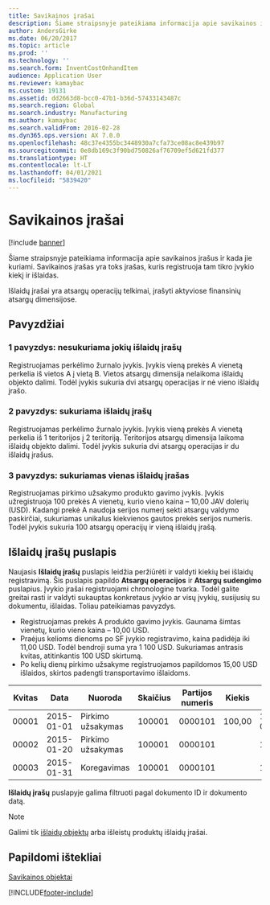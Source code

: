 ```yaml
---
title: Savikainos įrašai
description: Šiame straipsnyje pateikiama informacija apie savikainos įrašus ir kada jie kuriami. Savikainos įrašas yra toks įrašas, kuris registruoja tam tikro įvykio kiekį ir išlaidas.
author: AndersGirke
ms.date: 06/20/2017
ms.topic: article
ms.prod: ''
ms.technology: ''
ms.search.form: InventCostOnhandItem
audience: Application User
ms.reviewer: kamaybac
ms.custom: 19131
ms.assetid: dd2663d8-bcc0-47b1-b36d-57433143487c
ms.search.region: Global
ms.search.industry: Manufacturing
ms.author: kamaybac
ms.search.validFrom: 2016-02-28
ms.dyn365.ops.version: AX 7.0.0
ms.openlocfilehash: 48c37e4355bc3448930a7cfa73ce08ac8e439b97
ms.sourcegitcommit: 0e8db169c3f90bd750826af76709ef5d621fd377
ms.translationtype: HT
ms.contentlocale: lt-LT
ms.lasthandoff: 04/01/2021
ms.locfileid: "5839420"
---
```

# <a name="cost-entries"></a>Savikainos įrašai

[!include [banner](../includes/banner.md)]

Šiame straipsnyje pateikiama informacija apie savikainos įrašus ir kada jie kuriami. Savikainos įrašas yra toks įrašas, kuris registruoja tam tikro įvykio kiekį ir išlaidas.

Išlaidų įrašai yra atsargų operacijų telkimai, įrašyti aktyviose finansinių atsargų dimensijose.

## <a name="examples"></a>Pavyzdžiai
### <a name="example-1-no-cost-entries-are-created"></a>1 pavyzdys: nesukuriama jokių išlaidų įrašų

Registruojamas perkėlimo žurnalo įvykis. Įvykis vieną prekės A vienetą perkelia iš vietos A į vietą B. Vietos atsargų dimensija nelaikoma išlaidų objekto dalimi. Todėl įvykis sukuria dvi atsargų operacijas ir nė vieno išlaidų įrašo.

### <a name="example-2-cost-entries-are-created"></a>2 pavyzdys: sukuriama išlaidų įrašų

Registruojamas perkėlimo žurnalo įvykis. Įvykis vieną prekės A vienetą perkelia iš 1 teritorijos į 2 teritoriją. Teritorijos atsargų dimensija laikoma išlaidų objekto dalimi. Todėl įvykis sukuria dvi atsargų operacijas ir du išlaidų įrašus.

### <a name="example-3-one-cost-entry-is-created"></a>3 pavyzdys: sukuriamas vienas išlaidų įrašas

Registruojamas pirkimo užsakymo produkto gavimo įvykis. Įvykis užregistruoja 100 prekės A vienetų, kurio vieno kaina – 10,00 JAV dolerių (USD). Kadangi prekė A naudoja serijos numerį sekti atsargų valdymo paskirčiai, sukuriamas unikalus kiekvienos gautos prekės serijos numeris. Todėl įvykis sukuria 100 atsargų operacijų ir vieną išlaidų įrašą.

## <a name="cost-entries-page"></a>Išlaidų įrašų puslapis
Naujasis **Išlaidų įrašų** puslapis leidžia peržiūrėti ir valdyti kiekių bei išlaidų registravimą. Šis puslapis papildo **Atsargų operacijos** ir **Atsargų sudengimo** puslapius. Įvykio įrašai registruojami chronologine tvarka. Todėl galite greitai rasti ir valdyti sukauptas konkretaus įvykio ar visų įvykių, susijusių su dokumentu, išlaidas. Toliau pateikiamas pavyzdys.

-   Registruojamas prekės A produkto gavimo įvykis. Gaunama šimtas vienetų, kurio vieno kaina – 10,00 USD.
-   Praėjus kelioms dienoms po SF įvykio registravimo, kaina padidėja iki 11,00 USD. Todėl bendroji suma yra 1 100 USD. Sukuriamas antrasis kvitas, atitinkantis 100 USD skirtumą.
-   Po kelių dienų pirkimo užsakyme registruojamos papildomos 15,00 USD išlaidos, skirtos padengti transportavimo išlaidoms.

| Kvitas | Data       | Nuoroda      | Skaičius | Partijos numeris  | Kiekis | Suma  |
|---------|------------|----------------|--------|---------|---------------|----|
| 00001   | 2015-01-01 | Pirkimo užsakymas | 100001 | 0000101 | 100,00   | 1 000,00 |
| 00002   | 2015-01-20 | Pirkimo užsakymas | 100001 | 0000101 |          | 100,00  |
| 00003   | 2015-01-31 | Koregavimas     | 100001 | 0000101 |          | 15,00   |

**Išlaidų įrašų** puslapyje galima filtruoti pagal dokumento ID ir dokumento datą. 

> [!NOTE]
> Galimi tik [išlaidų objektų](cost-object.md) arba išleistų produktų išlaidų įrašai.

<a name="additional-resources"></a>Papildomi ištekliai
--------

[Savikainos objektai](cost-object.md)





[!INCLUDE[footer-include](../../includes/footer-banner.md)]